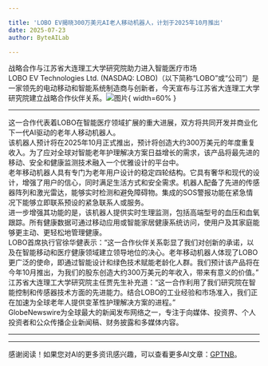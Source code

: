 ```yaml
---

title: 'LOBO EV揭晓300万美元AI老人移动机器人，计划于2025年10月推出'
date: 2025-07-23
author: ByteAILab

---
```


战略合作与江苏省大连理工大学研究院助力进入智能医疗市场  
LOBO EV Technologies Ltd. (NASDAQ: LOBO)（以下简称“LOBO”或“公司”）是一家领先的电动移动和智能系统制造商与创新者，今天宣布与江苏省大连理工大学研究院建立战略合作伙伴关系。![图片](https://ai-techpark.com/wp-content/uploads/LOBO-EV.jpg){ width=60% }

---
这一合作代表着LOBO在智能医疗领域扩展的重大进展，双方将共同开发并商业化下一代AI驱动的老年人移动机器人。  
该机器人预计将在2025年10月正式推出，预计将创造大约300万美元的年度重复收入。为了应对全球对智能老年护理解决方案日益增长的需求，该产品将最先进的移动、安全和健康监测技术融入一个优雅设计的平台中。  
老年移动机器人具有专门为老年用户设计的稳定四轮结构。它具有奢华和现代的设计，增强了用户的信心，同时满足生活方式和安全需求。机器人配备了先进的传感器阵列和激光雷达，能够实时检测和避免障碍物。集成的SOS警报功能在紧急情况下能够立即联系预设的紧急联系人或服务。  
进一步增强其功能的是，该机器人提供实时生理监测，包括高端型号的血压和血氧跟踪。所有健康数据可通过移动应用或智能家居健康系统访问，使用户及其家庭能够更主动、更轻松地管理健康。  
LOBO首席执行官徐华健表示：“这一合作伙伴关系彰显了我们对创新的承诺，以及在智能移动和医疗健康领域建立领导地位的决心。老年移动机器人体现了LOBO更广泛的使命，即通过智能设计和绿色技术赋能老龄化人群。我们预计该产品将在今年10月推出，为我们的股东创造大约300万美元的年收入，带来有意义的价值。”  
江苏省大连理工大学研究院主任贾先生补充道：“这一合作利用了我们研究院在智能控制和传感器技术方面的先进能力。结合LOBO的工业经验和市场准入，我们正在加速为全球老年人提供变革性护理解决方案的进程。”  
GlobeNewswire为全球最大的新闻发布网络之一，专注于向媒体、投资界、个人投资者和公众传播企业新闻稿、财务披露和多媒体内容。

---
---
感谢阅读！如果您对AI的更多资讯感兴趣，可以查看更多AI文章：[GPTNB](https://gptnb.com)。